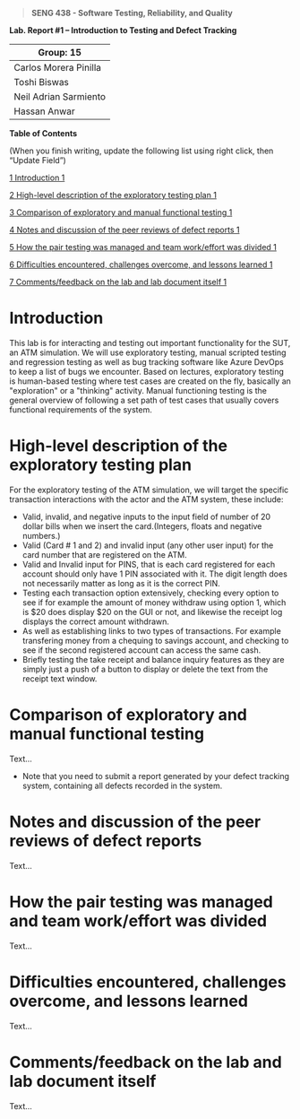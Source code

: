 >   **SENG 438 - Software Testing, Reliability, and Quality**

**Lab. Report \#1 – Introduction to Testing and Defect Tracking**

| Group: 15      |
|-----------------|
| Carlos Morera Pinilla                |   
| Toshi Biswas             |   
| Neil Adrian Sarmiento              |   
| Hassan Anwar                |   


**Table of Contents**

(When you finish writing, update the following list using right click, then
“Update Field”)

[1 Introduction	1](#_Toc439194677)

[2 High-level description of the exploratory testing plan	1](#_Toc439194678)

[3 Comparison of exploratory and manual functional testing	1](#_Toc439194679)

[4 Notes and discussion of the peer reviews of defect reports	1](#_Toc439194680)

[5 How the pair testing was managed and team work/effort was
divided	1](#_Toc439194681)

[6 Difficulties encountered, challenges overcome, and lessons
learned	1](#_Toc439194682)

[7 Comments/feedback on the lab and lab document itself	1](#_Toc439194683)

# Introduction

This lab is for interacting and testing out important functionality for the SUT, an ATM simulation. We will use exploratory testing, manual scripted testing and regression testing as well as bug tracking software like Azure DevOps to keep a list of bugs we encounter. Based on lectures, exploratory testing is human-based testing where test cases are created on the fly, basically an "exploration" or a "thinking" activity. Manual functioning testing is the general overview of following a set path of test cases that usually covers functional requirements of the system.

# High-level description of the exploratory testing plan

For the exploratory testing of the ATM simulation, we will target the specific transaction interactions with the actor and the ATM system, these include:
-   Valid, invalid, and negative inputs to the input field of number of 20 dollar bills when we insert the card.(Integers, floats and negative numbers.)
-   Valid (Card # 1 and 2) and invalid input (any other user input) for the card number that are registered on the ATM.
-   Valid and Invalid input for PINS, that is each card registered for each account should only have 1 PIN associated with it. The digit
length does not necessarily matter as long as it is the correct PIN.
-   Testing each transaction option extensively, checking every option to see if for example the amount of money withdraw using option 1, which is $20 does display $20 on the GUI or not, and likewise the receipt log displays the correct amount withdrawn.
-   As well as establishing links to two types of transactions. For example transfering money from a chequing to savings account, and checking to see if the second registered account can access the same cash.
-   Briefly testing the take receipt and balance inquiry features as they are simply just a push of a button to display or delete the text from the receipt text window.

# Comparison of exploratory and manual functional testing

Text…

-   Note that you need to submit a report generated by your defect tracking
    system, containing all defects recorded in the system.

# Notes and discussion of the peer reviews of defect reports

Text…

# How the pair testing was managed and team work/effort was divided 

Text…

# Difficulties encountered, challenges overcome, and lessons learned

Text…

# Comments/feedback on the lab and lab document itself

Text…
